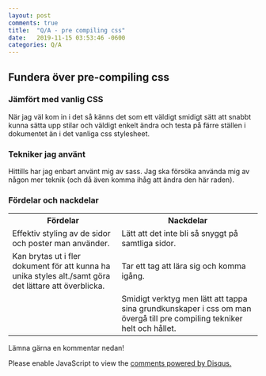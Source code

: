 ```yaml
---
layout: post
comments: true
title:  "Q/A - pre compiling css"
date:   2019-11-15 03:53:46 -0600
categories: Q/A
---
```

<div class="post-style">
    <h2><strong>Fundera över pre-compiling css</strong></h2>
    <h3>Jämfört med vanlig CSS</h3>
    <p>När jag väl kom in i det så känns det som ett väldigt smidigt sätt att snabbt kunna sätta upp stilar och väldigt enkelt ändra och testa på färre ställen i dokumentet än i det vanliga css stylesheet.</p>
    <h3>Tekniker jag använt</h3>
    <p>Hittills har jag enbart använt mig av sass. Jag ska försöka använda mig av någon mer teknik (och då även komma ihåg att ändra den här raden).</p>
    <h3>Fördelar och nackdelar</h3>
    <table class="table">
        <tr>
            <th>Fördelar</th>
            <th>Nackdelar</th>
        </tr>
        <tr>
            <td>Effektiv styling av de sidor och poster man använder.</td>
            <td>Lätt att det inte bli så snyggt på samtliga sidor.</td>
        </tr>
        <tr>
            <td>Kan brytas ut i fler dokument för att kunna ha unika styles alt./samt göra det lättare att överblicka.</td>
            <td>Tar ett tag att lära sig och komma igång.</td>
        </tr>
        <tr>
            <td></td>
            <td>Smidigt verktyg men lätt att tappa sina grundkunskaper i css om man övergå till pre compiling tekniker helt och hållet.</td>
        </tr>
    </table>
</div>
<p>Lämna gärna en kommentar nedan!</p>

<div id="disqus_thread"></div>
<script>

/**
*  RECOMMENDED CONFIGURATION VARIABLES: EDIT AND UNCOMMENT THE SECTION BELOW TO INSERT DYNAMIC VALUES FROM YOUR PLATFORM OR CMS.
*  LEARN WHY DEFINING THESE VARIABLES IS IMPORTANT: https://disqus.com/admin/universalcode/#configuration-variables*/
/*
var disqus_config = function () {
this.page.url = PAGE_URL;  // Replace PAGE_URL with your page's canonical URL variable
this.page.identifier = PAGE_IDENTIFIER; // Replace PAGE_IDENTIFIER with your page's unique identifier variable
};
*/
(function() { // DON'T EDIT BELOW THIS LINE
var d = document, s = d.createElement('script');
s.src = 'https://localhost-4000-18.disqus.com/embed.js';
s.setAttribute('data-timestamp', +new Date());
(d.head || d.body).appendChild(s);
})();
</script>
<noscript>Please enable JavaScript to view the <a href="https://disqus.com/?ref_noscript">comments powered by Disqus.</a></noscript>

[jekyll-docs]: https://jekyllrb.com/docs/home
[jekyll-gh]:   https://github.com/jekyll/jekyll
[jekyll-talk]: https://talk.jekyllrb.com/
